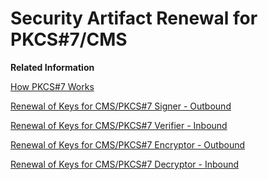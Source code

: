 <!-- loio99f6a97456f44f8d932cfe2809e8e437 -->

# Security Artifact Renewal for PKCS\#7/CMS

**Related Information**  


[How PKCS\#7 Works](how-pkcs-7-works-21325d5.md "You have the option to sign and encrypt message payloads based on PKCS#7/CMS Enveloped Data and Signed Data (PKCS stands for Public Key Cryptography Standards).")

[Renewal of Keys for CMS/PKCS\#7 Signer - Outbound](renewal-of-keys-for-cms-pkcs-7-signer-outbound-fe4d37f.md "This use case covers all situations where private keys (used by the tenant to sign outbound messages) are changed. The renewal process ensures that the related public verification key is changed at the receiver side that way that no downtime is required.")

[Renewal of Keys for CMS/PKCS\#7 Verifier - Inbound](renewal-of-keys-for-cms-pkcs-7-verifier-inbound-c573538.md "This use case covers all situations where private keys used by a sender to sign messages sent to the tenant (in our terminology: inbound messages) are changed. The renewal process ensures that the related public verification key is changed at the tenant side that way that no downtime is required.")

[Renewal of Keys for CMS/PKCS\#7 Encryptor - Outbound](renewal-of-keys-for-cms-pkcs-7-encryptor-outbound-39afbfa.md "This use case covers all situations where a private key used for message decryption is changed by a receiver. The renewal process ensures that the related public encryption key is changed at the tenant side that way that no downtime is required.")

[Renewal of Keys for CMS/PKCS\#7 Decryptor - Inbound](renewal-of-keys-for-cms-pkcs-7-decryptor-inbound-1cdab75.md "This use case covers all situations where private keys used by the tenant to decrypt messages from a sender (in our terminology: inbound messages) are changed. The renewal process ensures that the related public encryption key is changed at sender side that way that no downtime is required.")

